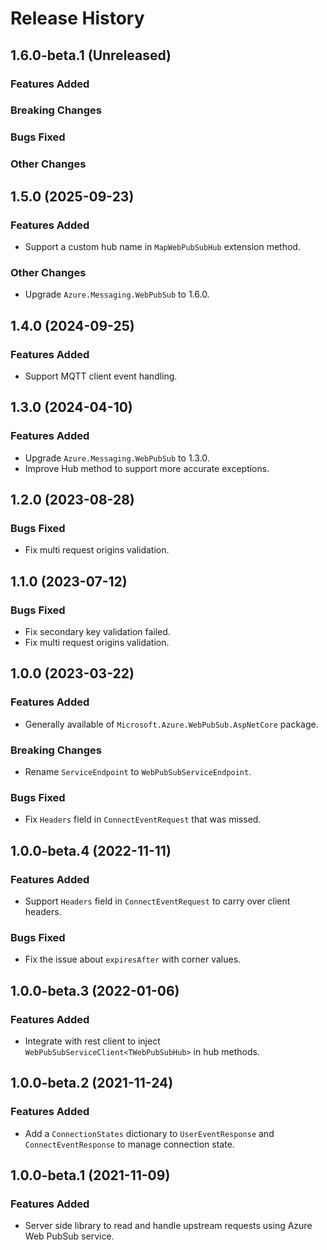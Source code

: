 # Release History

## 1.6.0-beta.1 (Unreleased)

### Features Added

### Breaking Changes

### Bugs Fixed

### Other Changes

## 1.5.0 (2025-09-23)

### Features Added
- Support a custom hub name in `MapWebPubSubHub` extension method.

### Other Changes
- Upgrade `Azure.Messaging.WebPubSub` to 1.6.0.

## 1.4.0 (2024-09-25)

### Features Added
- Support MQTT client event handling.

## 1.3.0 (2024-04-10)

### Features Added

- Upgrade `Azure.Messaging.WebPubSub` to 1.3.0.
- Improve Hub method to support more accurate exceptions.

## 1.2.0 (2023-08-28)

### Bugs Fixed

- Fix multi request origins validation.

## 1.1.0 (2023-07-12)

### Bugs Fixed

- Fix secondary key validation failed.
- Fix multi request origins validation.

## 1.0.0 (2023-03-22)

### Features Added

- Generally available of `Microsoft.Azure.WebPubSub.AspNetCore` package.

### Breaking Changes

- Rename `ServiceEndpoint` to `WebPubSubServiceEndpoint`.

### Bugs Fixed

- Fix `Headers` field in `ConnectEventRequest` that was missed.

## 1.0.0-beta.4 (2022-11-11)

### Features Added

- Support `Headers` field in `ConnectEventRequest` to carry over client headers.

### Bugs Fixed

- Fix the issue about `expiresAfter` with corner values.

## 1.0.0-beta.3 (2022-01-06)

### Features Added

- Integrate with rest client to inject `WebPubSubServiceClient<TWebPubSubHub>` in hub methods.

## 1.0.0-beta.2 (2021-11-24)

### Features Added

- Add a `ConnectionStates` dictionary to `UserEventResponse` and `ConnectEventResponse` to manage connection state.

## 1.0.0-beta.1 (2021-11-09)

### Features Added

- Server side library to read and handle upstream requests using Azure Web PubSub service.
